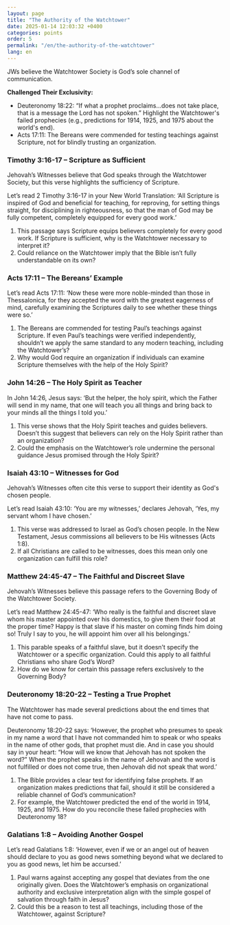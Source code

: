 ```yaml
---
layout: page
title: "The Authority of the Watchtower"
date: 2025-01-14 12:03:32 +0400
categories: points
order: 5
permalink: "/en/the-authority-of-the-watchtower"
lang: en
---
```


JWs believe the Watchtower Society is God’s sole channel of communication.

**Challenged Their Exclusivity:**

- Deuteronomy 18:22: “If what a prophet proclaims…does not take place, that is a message the Lord has not spoken.”
  Highlight the Watchtower's failed prophecies (e.g., predictions for 1914, 1925, and 1975 about the world's end).
- Acts 17:11: The Bereans were commended for testing teachings against Scripture, not for blindly trusting an
  organization.

<!--more-->

### Timothy 3:16-17 – Scripture as Sufficient

Jehovah’s Witnesses believe that God speaks through the Watchtower Society, but this verse highlights the sufficiency of
Scripture.

Let’s read 2 Timothy 3:16-17 in your New World Translation: ‘All Scripture is inspired of God and beneficial for
teaching, for reproving, for setting things straight, for disciplining in righteousness, so that the man of God may be
fully competent, completely equipped for every good work.’

1. This passage says Scripture equips believers completely for every good work. If Scripture is sufficient, why is the
   Watchtower necessary to interpret it?
2. Could reliance on the Watchtower imply that the Bible isn’t fully understandable on its own?

### Acts 17:11 – The Bereans’ Example

Let’s read Acts 17:11: ‘Now these were more noble-minded than those in Thessalonica, for they accepted the word with the
greatest eagerness of mind, carefully examining the Scriptures daily to see whether these things were so.’

1. The Bereans are commended for testing Paul’s teachings against Scripture. If even Paul’s teachings were verified
   independently, shouldn’t we apply the same standard to any modern teaching, including the Watchtower’s?
2. Why would God require an organization if individuals can examine Scripture themselves with the help of the Holy
   Spirit?

### John 14:26 – The Holy Spirit as Teacher

In John 14:26, Jesus says: ‘But the helper, the holy spirit, which the Father will send in my name, that one will teach
you all things and bring back to your minds all the things I told you.’

1. This verse shows that the Holy Spirit teaches and guides believers. Doesn’t this suggest that believers can rely on
   the Holy Spirit rather than an organization?
2. Could the emphasis on the Watchtower’s role undermine the personal guidance Jesus promised through the Holy Spirit?

### Isaiah 43:10 – Witnesses for God

Jehovah’s Witnesses often cite this verse to support their identity as God's chosen people.

Let’s read Isaiah 43:10: ‘You are my witnesses,’ declares Jehovah, ‘Yes, my servant whom I have chosen.’

1. This verse was addressed to Israel as God’s chosen people. In the New Testament, Jesus commissions all believers to
   be His witnesses (Acts 1:8).
2. If all Christians are called to be witnesses, does this mean only one organization can fulfill this role?

### Matthew 24:45-47 – The Faithful and Discreet Slave

Jehovah’s Witnesses believe this passage refers to the Governing Body of the Watchtower Society.

Let’s read Matthew 24:45-47: ‘Who really is the faithful and discreet slave whom his master appointed over his
domestics, to give them their food at the proper time? Happy is that slave if his master on coming finds him doing so!
Truly I say to you, he will appoint him over all his belongings.’

1. This parable speaks of a faithful slave, but it doesn’t specify the Watchtower or a specific organization. Could this
   apply to all faithful Christians who share God’s Word?
2. How do we know for certain this passage refers exclusively to the Governing Body?

### Deuteronomy 18:20-22 – Testing a True Prophet

The Watchtower has made several predictions about the end times that have not come to pass.

Deuteronomy 18:20-22 says: ‘However, the prophet who presumes to speak in my name a word that I have not commanded him
to speak or who speaks in the name of other gods, that prophet must die. And in case you should say in your heart: “How
will we know that Jehovah has not spoken the word?” When the prophet speaks in the name of Jehovah and the word is not
fulfilled or does not come true, then Jehovah did not speak that word.’

1. The Bible provides a clear test for identifying false prophets. If an organization makes predictions that fail,
   should it still be considered a reliable channel of God’s communication?
2. For example, the Watchtower predicted the end of the world in 1914, 1925, and 1975. How do you reconcile these failed
   prophecies with Deuteronomy 18?

### Galatians 1:8 – Avoiding Another Gospel

Let’s read Galatians 1:8: ‘However, even if we or an angel out of heaven should declare to you as good news something
beyond what we declared to you as good news, let him be accursed.’

1. Paul warns against accepting any gospel that deviates from the one originally given. Does the Watchtower’s emphasis
   on organizational authority and exclusive interpretation align with the simple gospel of salvation through faith in
   Jesus?
2. Could this be a reason to test all teachings, including those of the Watchtower, against Scripture?